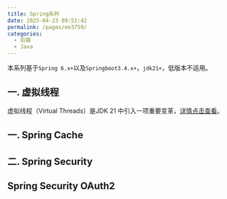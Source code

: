 ```yaml
---
title: Spring系列
date: 2025-04-23 09:51:42
permalink: /pages/ee3759/
categories:
  - 后端
  - Java
---
```


本系列基于`Spring 6.x+`以及`Springboot3.4.x+`，`jdk21+`，低版本不适用。

## 一. 虚拟线程

虚拟线程（Virtual Threads）是JDK 21 中引入一项重要变革，<a href="/pages/9dcc34/" target="_blank">详情点击查看</a>。


## 一. Spring Cache

## 二. Spring Security

## Spring Security OAuth2